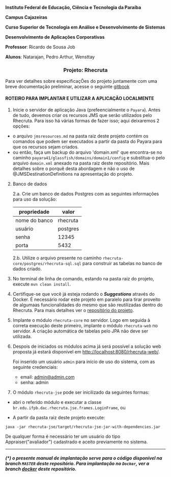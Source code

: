 **Instituto Federal de Educação, Ciência e Tecnologia da Paraíba**

**Campus Cajazeiras**

**Curso Superior de Tecnologia em Análise e Desenvolvimento de Sistemas**

**Desenvolvimento de Aplicações Corporativas**

**Professor**: Ricardo de Sousa Job

**Alunos**: Natarajan, Pedro Arthur, Wensttay

<h3 align="center">
  Projeto: Rhecruta
</h3>

Para ver detalhes sobre especificaçÕes do projeto juntamente com uma breve
documentação preliminar, acesse o seguinte [gitbook](https://natarajanrodrigues.gitbooks.io/rhecruta/)



#### ROTEIRO PARA IMPLANTAR E UTILIZAR A APLICAÇÃO LOCALMENTE




1. Inicie o servidor de aplicação Java (prefeencialmente o `Payara`). Antes de tudo, devemos criar os recursos JMS que serão utilizados pelo Rhecruta. Para isso há várias formas de fazer isso; aqui deixaremos 2 opções:
  - o arquivo `jmsresources.md` na pasta raiz deste projeto contém os comandos que podem ser executados a partir da pasta do Payara para que os recursos sejam criados.
  - ou então, faça um backup do arquivo 'domain.xml' que encontra-se no caminho `payara41/glassfish/domains/domain1/config` e substitua-o pelo arquivo `domain.xml` anexado na pasta raiz deste repositório. Mais detalhes sobre o porquê desta abordagem e não o uso de @JMSDestinationDefinitions na apresentação do projeto.

2. Banco de dados

    2.a.  Crie um banco de dados Postgres com as seguintes informações para uso da solução:


    | propriedade | valor |
    |-----|-----|
    | nome do banco | rhecruta |
    | usuário | postgres |
    | senha | 12345 |
    | porta | 5432 |

    2.b. Utilize o arquivo presente no caminho `rhecruta-core/postgres/rhecruta-sql.sql` para construir as tabelas no banco de dados criado.


3. No terminal de linha de comando, estando na pasta raiz do projeto, execute `mvn clean install`.

4. Certifique-se que você já esteja rodando o ***Suggestions*** através do Docker. É necessário rodar este projeto em paralelo para tirar proveito de algumaas funcionalidades do mesmo que são reutilizadas dentro do Rhecruta. Para mais detalhes ver o [repositório do projeto](https://github.com/natarajanrodrigues/pos-projeto).

5. Implante o módulo `rhecruta-core` no servidor. Logo em seguida à correta execução deste primeiro, implante o módulo `rhecruta-web` no servidor. A criação automática de tabelas pelo JPA não deve ser utilizada.

6. Despois de iniciados os módulos acima já será possível a solução web proposta já estará disponível em  [http://localhost:8080/rhecruta-web/](http://localhost:8080/rhecruta-web/).

    Foi inserido um usuário `admin` para início de uso do sistema, com as seguinte credenciais:
      - email: admin@admin.com
      - senha: admin

7. O módulo `rhecruta-jse` pode ser inicilizado da seguintes formas:
  - abri o referido módulo e executar a classe `br.edu.ifpb.dac.rhecruta.jse.frames.LoginFrame`, ou

  - A partir da pasta raiz deste projeto execute:
  ```
  java -jar rhecruta-jse/target/rhecruta-jse-jar-with-dependencies.jar
  ```

De qualquer forma é necessário ter um usuário do tipo Appraiser("avaliador") cadastrado e aceito previamente no sistema.


<hr>


 ##### (*) o presente manual de implantação serve para o código disponível na branch `MASTER` deste repositório.  Para implantação no `Docker`, ver a branch [docker](https://github.com/natarajanrodrigues/rhecruta/tree/docker) deste repositório.
